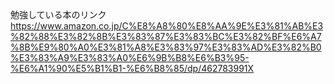 勉強している本のリンク<br>
https://www.amazon.co.jp/C%E8%A8%80%E8%AA%9E%E3%81%AB%E3%82%88%E3%82%8B%E3%83%87%E3%83%BC%E3%82%BF%E6%A7%8B%E9%80%A0%E3%81%A8%E3%83%97%E3%83%AD%E3%82%B0%E3%83%A9%E3%83%A0%E6%9B%B8%E6%B3%95-%E6%A1%90%E5%B1%B1-%E6%B8%85/dp/462783991X
